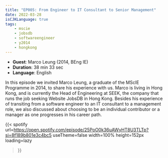 ```yaml
---
title: "EP005: From Engineer to IT Consultant to Senior Management"
date: 2022-03-28
isCJKLanguage: true
tags:
    - mscie
    - jobsdb
    - softwareengineer
    - y2014
    - hongkong
---
```


- **Guest**: Marco Leung (2014, BEng IE)
- **Duration**: 38 min 33 sec
- **Language**: English

<!--more-->

In this episode we invited Marco Leung, a graduate of the MScIE Programme in 2014, to share his experience with us. Marco is living in Hong Kong, and is currently the Head of Engineering at SEEK, the company that runs the job seeking Website JobsDB in Hong Kong. Besides his experience of transiting from a software engineer to an IT consultant to a management role, we also discussed about choosing to be an individual contributor or a manager as one progresses in his career path.

{{< spotify 
  url=https://open.spotify.com/episode/25PoO0k36uAWyHT8U3TLTp?si=8f189b801e3c4bc5
  useTheme=false
  width=100%
  height=152px
  loading=lazy
>}}

